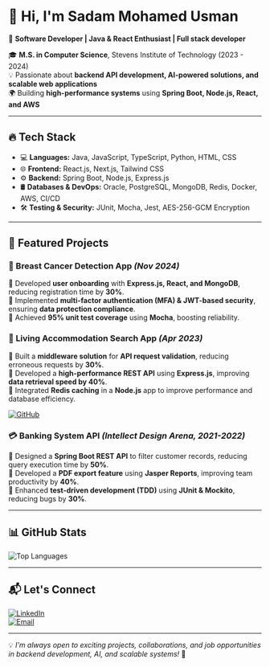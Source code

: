 # 👋 Hi, I'm Sadam Mohamed Usman  

🚀 **Software Developer | Java & React Enthusiast | Full stack developer**  

🎓 **M.S. in Computer Science**, Stevens Institute of Technology (2023 - 2024)  
💡 Passionate about **backend API development, AI-powered solutions, and scalable web applications**  
🌍 Building **high-performance systems** using **Spring Boot, Node.js, React, and AWS**  

---

## 🔥 **Tech Stack**
- 💻 **Languages:** Java, JavaScript, TypeScript, Python, HTML, CSS  
- 🌐 **Frontend:** React.js, Next.js, Tailwind CSS  
- ⚙️ **Backend:** Spring Boot, Node.js, Express.js  
- 🛢️ **Databases & DevOps:** Oracle, PostgreSQL, MongoDB, Redis, Docker, AWS, CI/CD  
- 🛠️ **Testing & Security:** JUnit, Mocha, Jest, AES-256-GCM Encryption  

---

## 📌 **Featured Projects**
### 🏥 Breast Cancer Detection App *(Nov 2024)*
🔹 Developed **user onboarding** with **Express.js, React, and MongoDB**, reducing registration time by **30%**.  
🔹 Implemented **multi-factor authentication (MFA) & JWT-based security**, ensuring **data protection compliance**.  
🔹 Achieved **95% unit test coverage** using **Mocha**, boosting reliability.  

### 🏡 Living Accommodation Search App *(Apr 2023)*
🔹 Built a **middleware solution** for **API request validation**, reducing erroneous requests by **30%**.  
🔹 Developed a **high-performance REST API** using **Express.js**, improving **data retrieval speed by 40%**.  
🔹 Integrated **Redis caching** in a **Node.js** app to improve performance and database efficiency.  

[![GitHub](https://img.shields.io/badge/GitHub-Repository-black?style=for-the-badge&logo=github)](https://github.com/sadamhussain-m/CS546-Group29-FinalProject)

### 💳 Banking System API *(Intellect Design Arena, 2021-2022)*
🔹 Designed a **Spring Boot REST API** to filter customer records, reducing query execution time by **50%**.  
🔹 Developed a **PDF export feature** using **Jasper Reports**, improving team productivity by **40%**.  
🔹 Enhanced **test-driven development (TDD)** using **JUnit & Mockito**, reducing bugs by **30%**.  

---

## 📊 **GitHub Stats** 
![Top Languages](https://github-readme-stats.vercel.app/api/top-langs/?username=sadam-m&layout=compact&theme=tokyonight)  

---

## 📬 **Let's Connect**
[![LinkedIn](https://img.shields.io/badge/LinkedIn-Connect-blue?style=for-the-badge&logo=linkedin)](https://www.linkedin.com/in/sadam-mohamed-usman-066633177/)  
[![Email](https://img.shields.io/badge/Email-Contact-red?style=for-the-badge&logo=gmail)](mailto:msadam.dev@gmail.com)  

---

💡 *I’m always open to exciting projects, collaborations, and job opportunities in backend development, AI, and scalable systems!* 🚀  


<!---
sadam-m/sadam-m is a ✨ special ✨ repository because its `README.md` (this file) appears on your GitHub profile.
You can click the Preview link to take a look at your changes.
--->
